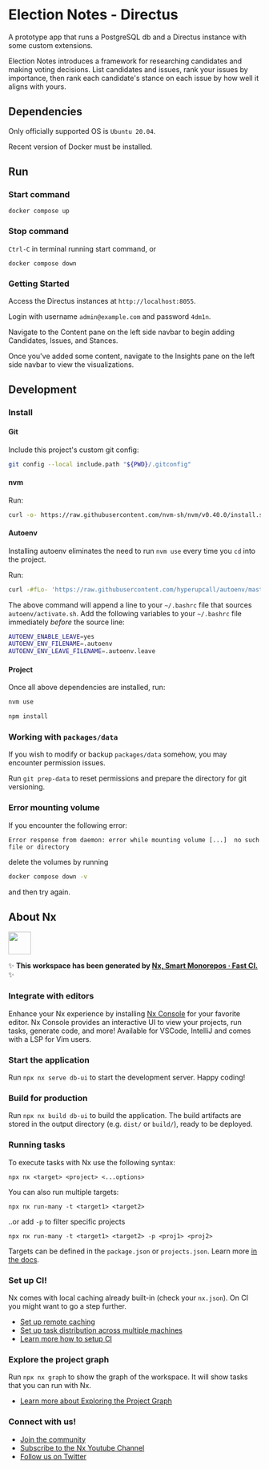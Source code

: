 # Election Notes - Directus

A prototype app that runs a PostgreSQL db and a Directus instance with some
custom extensions.

Election Notes introduces a framework for researching candidates and making
voting decisions. List candidates and issues, rank your issues by importance,
then rank each candidate's stance on each issue by how well it aligns with
yours.

## Dependencies

Only officially supported OS is `Ubuntu 20.04`.

Recent version of Docker must be installed.

## Run

### Start command

```base
docker compose up
```

### Stop command

`Ctrl-C` in terminal running start command, or

```base
docker compose down
```

### Getting Started

Access the Directus instances at `http://localhost:8055`.

Login with username `admin@example.com` and password `4dm1n`.

Navigate to the Content pane on the left side navbar to begin adding
Candidates, Issues, and Stances.

Once you've added some content, navigate to the Insights pane on the left side
navbar to view the visualizations.

## Development

### Install

#### Git

Include this project's custom git config:

```bash
git config --local include.path "${PWD}/.gitconfig"
```

#### nvm

Run:

```bash
curl -o- https://raw.githubusercontent.com/nvm-sh/nvm/v0.40.0/install.sh | bash
```

#### Autoenv

Installing autoenv eliminates the need to run `nvm use` every time you `cd` into the project.

Run:

```bash
curl -#fLo- 'https://raw.githubusercontent.com/hyperupcall/autoenv/master/scripts/install.sh' | sh
```

The above command will append a line to your `~/.bashrc` file that sources
`autoenv/activate.sh`. Add the following variables to your `~/.bashrc` file
immediately _before_ the source line:

```bash
AUTOENV_ENABLE_LEAVE=yes
AUTOENV_ENV_FILENAME=.autoenv
AUTOENV_ENV_LEAVE_FILENAME=.autoenv.leave
```

#### Project

Once all above dependencies are installed, run:

```bash
nvm use

npm install
```

### Working with `packages/data`

If you wish to modify or backup `packages/data` somehow, you may encounter permission issues.

Run `git prep-data` to reset permissions and prepare the directory for git versioning.

### Error mounting volume

If you encounter the following error:

```
Error response from daemon: error while mounting volume [...]  no such file or directory
```

delete the volumes by running

```bash
docker compose down -v
```

and then try again.

## About Nx

<a alt="Nx logo" href="https://nx.dev" target="_blank" rel="noreferrer"><img src="https://raw.githubusercontent.com/nrwl/nx/master/images/nx-logo.png" width="45"></a>

✨ **This workspace has been generated by [Nx, Smart Monorepos · Fast CI.](https://nx.dev)** ✨

### Integrate with editors

Enhance your Nx experience by installing [Nx Console](https://nx.dev/nx-console) for your favorite editor. Nx Console
provides an interactive UI to view your projects, run tasks, generate code, and more! Available for VSCode, IntelliJ and
comes with a LSP for Vim users.

### Start the application

Run `npx nx serve db-ui` to start the development server. Happy coding!

### Build for production

Run `npx nx build db-ui` to build the application. The build artifacts are stored in the output directory (e.g. `dist/` or `build/`), ready to be deployed.

### Running tasks

To execute tasks with Nx use the following syntax:

```
npx nx <target> <project> <...options>
```

You can also run multiple targets:

```
npx nx run-many -t <target1> <target2>
```

..or add `-p` to filter specific projects

```
npx nx run-many -t <target1> <target2> -p <proj1> <proj2>
```

Targets can be defined in the `package.json` or `projects.json`. Learn more [in the docs](https://nx.dev/features/run-tasks).

### Set up CI!

Nx comes with local caching already built-in (check your `nx.json`). On CI you might want to go a step further.

-   [Set up remote caching](https://nx.dev/features/share-your-cache)
-   [Set up task distribution across multiple machines](https://nx.dev/nx-cloud/features/distribute-task-execution)
-   [Learn more how to setup CI](https://nx.dev/recipes/ci)

### Explore the project graph

Run `npx nx graph` to show the graph of the workspace.
It will show tasks that you can run with Nx.

-   [Learn more about Exploring the Project Graph](https://nx.dev/core-features/explore-graph)

### Connect with us!

-   [Join the community](https://nx.dev/community)
-   [Subscribe to the Nx Youtube Channel](https://www.youtube.com/@nxdevtools)
-   [Follow us on Twitter](https://twitter.com/nxdevtools)
